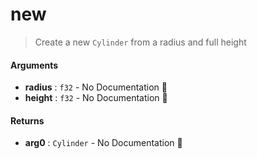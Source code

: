 # new

>  Create a new `Cylinder` from a radius and full height

#### Arguments

- **radius** : `f32` \- No Documentation 🚧
- **height** : `f32` \- No Documentation 🚧

#### Returns

- **arg0** : `Cylinder` \- No Documentation 🚧